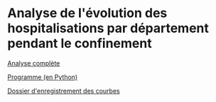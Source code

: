 # Analyse de l'évolution des hospitalisations par département pendant le confinement 

[Analyse complète](https://github.com/smarcovici/Covid_19/blob/master/Analyse_confinement/Evolution_confinement.md)

[Programme (en Python)](https://github.com/smarcovici/Covid_19/blob/master/Analyse_confinement/Evolution_confinement.ipynb)

[Dossier d'enregistrement des courbes](https://github.com/smarcovici/Covid_19/tree/master/Analyse_confinement/Images)
